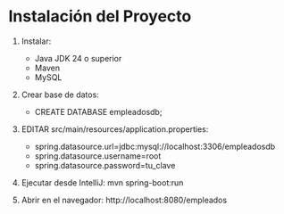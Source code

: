 # Instalación del Proyecto

1. Instalar:
   - Java JDK 24 o superior  
   - Maven  
   - MySQL  

2. Crear base de datos:
   - CREATE DATABASE empleadosdb;

3. EDITAR 
  src/main/resources/application.properties:
   - spring.datasource.url=jdbc:mysql://localhost:3306/empleadosdb
   - spring.datasource.username=root
   - spring.datasource.password=tu_clave

4. Ejecutar desde IntelliJ:
   mvn spring-boot:run

5. Abrir en el navegador: 
   http://localhost:8080/empleados
